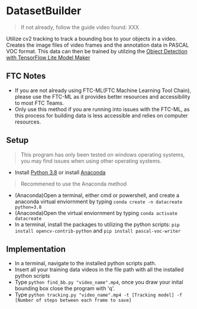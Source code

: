 # DatasetBuilder
> If not already, follow the guide video found: XXX

Utilize cv2 tracking to track a bounding box to your objects in a video. Creates the image files of video frames and the annotation data in PASCAL VOC format. This data can then be trained by utilzing the [Object Detection with TensorFlow Lite Model Maker](https://colab.research.google.com/github/tensorflow/tensorflow/blob/master/tensorflow/lite/g3doc/tutorials/model_maker_object_detection.ipynb)
## FTC Notes
- If you are not already using FTC-ML(FTC Machine Learning Tool Chain), please use the FTC-ML as it provides better resources and accessibility to most FTC Teams.
- Only use this method if you are running into issues with the FTC-ML, as this process for building data is less accessible and relies on computer resources.
## Setup
> This program has only been tested on windows operating systems, you may find issues when using other operating systems.
- Install [Python 3.8](https://www.python.org/downloads/release/python-3812/) or install [Anaconda](https://www.anaconda.com/products/individual)
> Recommened to use the Anaconda method
- (Anaconda)Open a terminal, either cmd or powershell, and create a anaconda virtual enviornment by typing `conda create -n datacreate python=3.8`
- (Anaconda)Open the virtual enviornment by typing `conda activate datacreate`
- In a terminal, install the packages to utilizing the python scripts: `pip install opencv-contrib-python` and `pip install pascal-voc-writer`
## Implementation
- In a terminal, navigate to the installed python scripts path. 
- Insert all your training data videos in the file path with all the installed python scripts
- Type `python find_bb.py "video_name".mp4`, once you draw your inital bounding box close the program with 'q'.
- Type `python tracking.py "video_name".mp4 -t [Tracking model] -f [Number of steps between each frame to save]`
